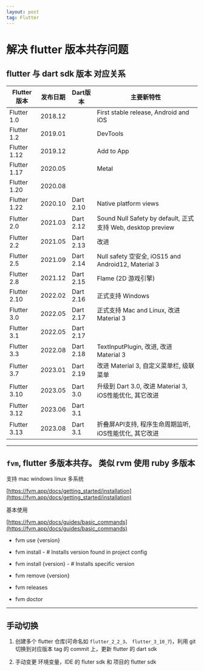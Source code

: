 ```yaml
---
layout: post
tag: Flutter
---
```


# 解决 flutter 版本共存问题

## flutter 与 dart sdk 版本 对应关系

 Flutter版本 | 发布日期 | Dart版本 | 主要新特性
 --- | --- | --- | ---
Flutter 1.0		| 2018.12 |				| First stable release, Android and iOS
Flutter 1.2		| 2019.01 |				| DevTools
Flutter 1.12	| 2019.12 |				| Add to App
Flutter 1.17	| 2020.05 |				| Metal
Flutter 1.20	| 2020.08 |				| 
Flutter 1.22	| 2020.10 | Dart 2.10	| Native platform views
Flutter 2.0		| 2021.03 | Dart 2.12	| Sound Null Safety by default, 正式支持 Web, desktop preview
Flutter 2.2		| 2021.05 | Dart 2.13	| 改进
Flutter 2.5		| 2021.09 | Dart 2.14	| Null safety 空安全, iOS15 and Android12, Material 3
Flutter 2.8		| 2021.12 | Dart 2.15	| Flame (2D 游戏引擎)
Flutter 2.10	| 2022.02 | Dart 2.16	| 正式支持 Windows
Flutter 3.0		| 2022.05 | Dart 2.17	| 正式支持 Mac and Linux, 改进 Material 3
Flutter 3.1		| 2022.05 | Dart 2.17	| 
Flutter 3.3		| 2022.08 | Dart 2.18	| TextInputPlugin, 改进, 改进 Material 3
Flutter 3.7		| 2023.01 | Dart 2.19	| 改进 Material 3, 自定义菜单栏, 级联菜单
Flutter 3.10	| 2023.05 | Dart 3.0	| 升级到 Dart 3.0, 改进 Material 3, iOS性能优化, 其它改进
Flutter 3.12	| 2023.06 | Dart 3.1	| 
Flutter 3.13	| 2023.08 | Dart 3.1	| 折叠屏API支持, 程序生命周期监听, iOS性能优化, 其它改进

---

## `fvm`, flutter 多版本共存。 类似 rvm 使用 ruby 多版本

支持 mac windows linux 多系统

[https://fvm.app/docs/getting_started/installation](https://fvm.app/docs/getting_started/installation)

基本使用

[https://fvm.app/docs/guides/basic_commands](https://fvm.app/docs/guides/basic_commands)

- fvm use {version}

- fvm install - # Installs version found in project config
- fvm install {version} - # Installs specific version

- fvm remove {version}

- fvm releases

- fvm doctor

---

## 手动切换

1. 创建多个 flutter 仓库(可命名如 `flutter_2_2_3`、 `flutter_3_10_7`)，利用 git 切换到对应版本 tag 的 commit 上，更新 flutter 的 dart sdk

2. 手动变更 环境变量，IDE 的 fluter sdk 和 项目的 flutter sdk
